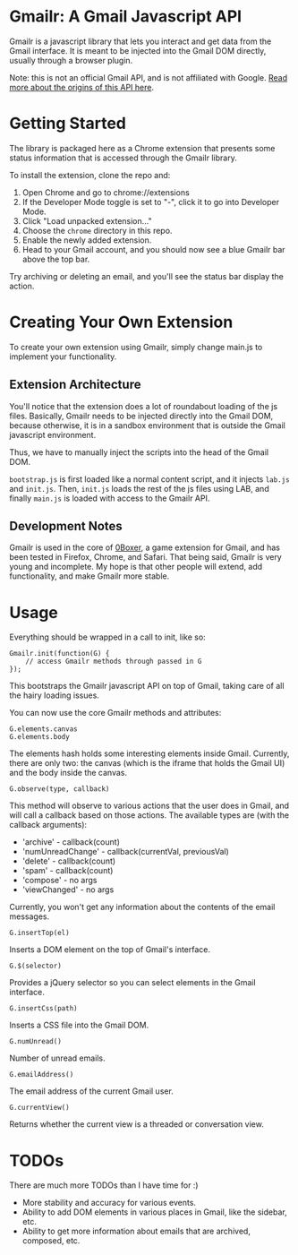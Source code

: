 Gmailr: A Gmail Javascript API
==============================

Gmailr is a javascript library that lets you interact and get data from the Gmail interface. It is meant to be injected into the Gmail DOM directly, usually through a browser plugin.

Note: this is not an official Gmail API, and is not affiliated with Google. [Read more about the origins of this API here](http://www.jamesyu.org/2011/02/05/introducing-gmailr-an-unofficial-javscript-api-for-gmail/).

Getting Started
===============

The library is packaged here as a Chrome extension that presents some status information that is accessed through the Gmailr library.

To install the extension, clone the repo and:

1. Open Chrome and go to chrome://extensions
2. If the Developer Mode toggle is set to "-", click it to go into Developer Mode.
3. Click "Load unpacked extension..."
4. Choose the `chrome` directory in this repo.
5. Enable the newly added extension.
6. Head to your Gmail account, and you should now see a blue Gmailr bar above the top bar.

Try archiving or deleting an email, and you'll see the status bar display the action.

Creating Your Own Extension
===========================

To create your own extension using Gmailr, simply change main.js to implement your functionality.

Extension Architecture
----------------------

You'll notice that the extension does a lot of roundabout loading of the js files. Basically, Gmailr needs to be injected directly into the Gmail DOM, because otherwise, it is in a sandbox environment that is outside the Gmail javascript environment.

Thus, we have to manually inject the scripts into the head of the Gmail DOM.

`bootstrap.js` is first loaded like a normal content script, and it injects `lab.js` and `init.js`. Then, `init.js` loads the rest of the js files using LAB, and finally `main.js` is loaded with access to the Gmailr API.

Development Notes
-----------------

Gmailr is used in the core of [0Boxer](http://www.0boxer.com), a game extension for Gmail, and has been tested in Firefox, Chrome, and Safari. That being said, Gmailr is very young and incomplete. My hope is that other people will extend, add functionality, and make Gmailr more stable.

Usage
=====

Everything should be wrapped in a call to init, like so:

    Gmailr.init(function(G) {
        // access Gmailr methods through passed in G
    });
    
This bootstraps the Gmailr javascript API on top of Gmail, taking care of all the hairy loading issues.

You can now use the core Gmailr methods and attributes:

    G.elements.canvas
    G.elements.body
    
The elements hash holds some interesting elements inside Gmail. Currently, there are only two: the canvas (which is the iframe that holds the Gmail UI) and the body inside the canvas.

    G.observe(type, callback)

This method will observe to various actions that the user does in Gmail, and will call a callback based on those actions. The available types are (with the callback arguments):

* 'archive'         - callback(count)
* 'numUnreadChange' - callback(currentVal, previousVal)
* 'delete'          - callback(count)
* 'spam'            - callback(count)
* 'compose'         - no args
* 'viewChanged'     - no args

Currently, you won't get any information about the contents of the email messages.

    G.insertTop(el)
    
Inserts a DOM element on the top of Gmail's interface.

    G.$(selector)
    
Provides a jQuery selector so you can select elements in the Gmail interface.

    G.insertCss(path)

Inserts a CSS file into the Gmail DOM.

    G.numUnread()
    
Number of unread emails.

    G.emailAddress()

The email address of the current Gmail user.

    G.currentView()
    
Returns whether the current view is a threaded or conversation view.


TODOs
=====

There are much more TODOs than I have time for :) 

* More stability and accuracy for various events.
* Ability to add DOM elements in various places in Gmail, like the sidebar, etc.
* Ability to get more information about emails that are archived, composed, etc.